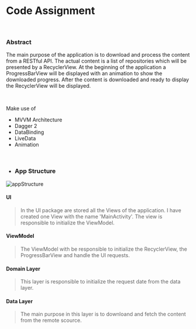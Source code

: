 # Code Assignment

</br>

### Abstract
The main purpose of the application is to download and process the content from a RESTful API. The actual content is a list of repositories which will be presented by a RecyclerView. At the beginning of the application a ProgressBarView will be displayed with an animation to show the downloaded progress. After the content is downloaded and ready to display the RecyclerView will be displayed.


</br>

Make use of 
 * MVVM Architecture
 * Dagger 2
 * DataBinding
 * LiveData
 * Animation
 
</br>


* ### App Structure

![appStructure](https://user-images.githubusercontent.com/51214344/72342921-524e8400-36d6-11ea-9bc6-4cab6921198f.png)



####  UI 

> In the UI package are stored all the Views of the application. I have created one View with the name 'MainActivity'. The view is responsible to initialize the ViewModel.


#### ViewModel

> The ViewModel with be responsible to initialize the RecyclerView, the ProgressBarView and handle the UI requests.


#### Domain Layer
> This layer is responsible to initialize the request date from the data layer.


#### Data Layer
> The main purpose in this layer is to downloand and fetch the content from the remote scource.

</br>




